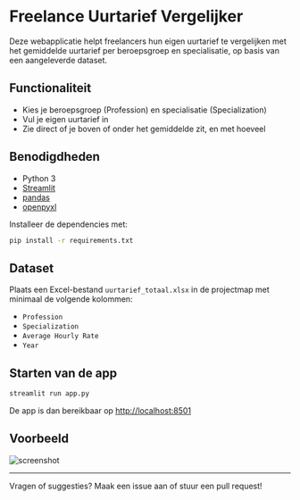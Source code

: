 # Freelance Uurtarief Vergelijker

Deze webapplicatie helpt freelancers hun eigen uurtarief te vergelijken met het gemiddelde uurtarief per beroepsgroep en specialisatie, op basis van een aangeleverde dataset.

## Functionaliteit
- Kies je beroepsgroep (Profession) en specialisatie (Specialization)
- Vul je eigen uurtarief in
- Zie direct of je boven of onder het gemiddelde zit, en met hoeveel

## Benodigdheden
- Python 3
- [Streamlit](https://streamlit.io/)
- [pandas](https://pandas.pydata.org/)
- [openpyxl](https://openpyxl.readthedocs.io/)

Installeer de dependencies met:
```bash
pip install -r requirements.txt
```

## Dataset
Plaats een Excel-bestand `uurtarief_totaal.xlsx` in de projectmap met minimaal de volgende kolommen:
- `Profession`
- `Specialization`
- `Average Hourly Rate`
- `Year`

## Starten van de app
```bash
streamlit run app.py
```

De app is dan bereikbaar op [http://localhost:8501](http://localhost:8501)

## Voorbeeld
![screenshot](screenshot.png)

---
Vragen of suggesties? Maak een issue aan of stuur een pull request! 